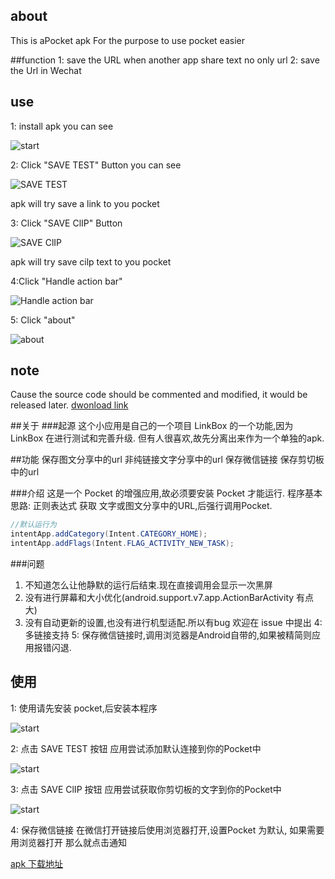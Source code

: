 ## about
This is aPocket apk
For the purpose to use pocket easier

##function
1: save the URL when another app share text no only url
2: save the Url in Wechat

## use
1: install apk 
you can see 

![start](http://qiaoblog.b0.upaiyun.com/1.jpg)

2: Click "SAVE TEST" Button
you can see 

![SAVE TEST](http://qiaoblog.b0.upaiyun.com/2.jpg)

apk will try save a link to you pocket

3: Click "SAVE ClIP" Button

![SAVE ClIP](http://qiaoblog.b0.upaiyun.com/3.jpg)

apk will try save cilp text to you pocket

4:Click "Handle action bar"

![Handle action bar](http://qiaoblog.b0.upaiyun.com/4.jpg)

5: Click "about"

![about](http://qiaoblog.b0.upaiyun.com/5.jpg)

## note
Cause the source code should be commented and modified, it would be released later.
[dwonload link](http://qiaoblog.b0.upaiyun.com/app-release.apk)

##关于
###起源
这个小应用是自己的一个项目 LinkBox 的一个功能,因为 LinkBox 在进行测试和完善升级.
但有人很喜欢,故先分离出来作为一个单独的apk.

##功能
保存图文分享中的url
非纯链接文字分享中的url
保存微信链接
保存剪切板中的url

###介绍
这是一个 Pocket 的增强应用,故必须要安装 Pocket 才能运行.
程序基本思路: 正则表达式 获取 文字或图文分享中的URL,后强行调用Pocket.

```java
//默认运行为
intentApp.addCategory(Intent.CATEGORY_HOME);
intentApp.addFlags(Intent.FLAG_ACTIVITY_NEW_TASK);
```

###问题

1. 不知道怎么让他静默的运行后结束.现在直接调用会显示一次黑屏
2. 没有进行屏幕和大小优化(android.support.v7.app.ActionBarActivity 有点大)
3. 没有自动更新的设置,也没有进行机型适配.所以有bug 欢迎在 issue 中提出
4: 多链接支持
5: 保存微信链接时,调用浏览器是Android自带的,如果被精简则应用报错闪退.

## 使用
1: 使用请先安装 pocket,后安装本程序

![start](http://qiaoblog.b0.upaiyun.com/1.jpg)

2: 点击 SAVE TEST 按钮 
应用尝试添加默认连接到你的Pocket中

![start](http://qiaoblog.b0.upaiyun.com/2.jpg)
    
3: 点击 SAVE ClIP 按钮 
应用尝试获取你剪切板的文字到你的Pocket中

![start](http://qiaoblog.b0.upaiyun.com/3.jpg)
    
4: 保存微信链接
在微信打开链接后使用浏览器打开,设置Pocket 为默认,
如果需要用浏览器打开 那么就点击通知
    
[apk 下载地址](http://qiaoblog.b0.upaiyun.com/app-release.apk)